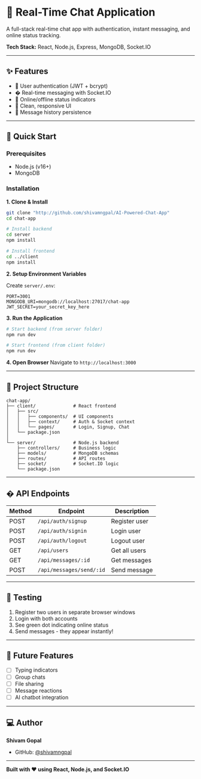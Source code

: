# 💬 Real-Time Chat Application

A full-stack real-time chat app with authentication, instant messaging, and online status tracking.

**Tech Stack:** React, Node.js, Express, MongoDB, Socket.IO

---

## ✨ Features

- 🔐 User authentication (JWT + bcrypt)
- � Real-time messaging with Socket.IO
- 👥 Online/offline status indicators
- 📱 Clean, responsive UI
- 💾 Message history persistence

---

## 🚀 Quick Start

### Prerequisites

- Node.js (v16+)
- MongoDB

### Installation

**1. Clone & Install**

```bash
git clone "http://github.com/shivamngpal/AI-Powered-Chat-App"
cd chat-app

# Install backend
cd server
npm install

# Install frontend
cd ../client
npm install
```

**2. Setup Environment Variables**

Create `server/.env`:

```env
PORT=3001
MONGODB_URI=mongodb://localhost:27017/chat-app
JWT_SECRET=your_secret_key_here
```

**3. Run the Application**

```bash
# Start backend (from server folder)
npm run dev

# Start frontend (from client folder)
npm run dev
```

**4. Open Browser**
Navigate to `http://localhost:3000`

---

## 📁 Project Structure

```
chat-app/
├── client/              # React frontend
│   ├── src/
│   │   ├── components/  # UI components
│   │   ├── context/     # Auth & Socket context
│   │   └── pages/       # Login, Signup, Chat
│   └── package.json
│
└── server/              # Node.js backend
    ├── controllers/     # Business logic
    ├── models/          # MongoDB schemas
    ├── routes/          # API routes
    ├── socket/          # Socket.IO logic
    └── package.json
```

---

## � API Endpoints

| Method | Endpoint                 | Description   |
| ------ | ------------------------ | ------------- |
| POST   | `/api/auth/signup`       | Register user |
| POST   | `/api/auth/signin`       | Login user    |
| POST   | `/api/auth/logout`       | Logout user   |
| GET    | `/api/users`             | Get all users |
| GET    | `/api/messages/:id`      | Get messages  |
| POST   | `/api/messages/send/:id` | Send message  |

---

## 🧪 Testing

1. Register two users in separate browser windows
2. Login with both accounts
3. See green dot indicating online status
4. Send messages - they appear instantly!

---

## 🚀 Future Features

- [ ] Typing indicators
- [ ] Group chats
- [ ] File sharing
- [ ] Message reactions
- [ ] AI chatbot integration

---

## ‍💻 Author

**Shivam Gopal**

- GitHub: [@shivamngpal](https://github.com/shivamngpal)

---

**Built with ❤️ using React, Node.js, and Socket.IO**
